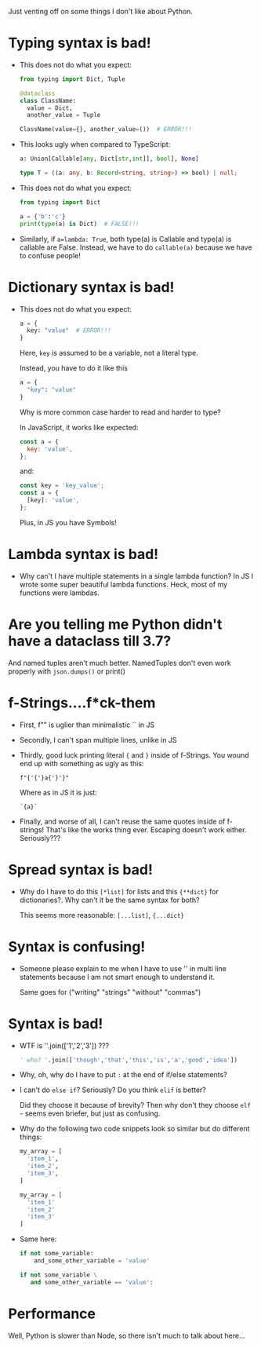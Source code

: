 Just venting off on some things I don't like about Python.

# Typing syntax is bad!

- This does not do what you expect:

  ```python
  from typing import Dict, Tuple

  @dataclass
  class ClassName:
    value = Dict,
    another_value = Tuple

  ClassName(value={}, another_value=())  # ERROR!!!
  ```

- This looks ugly when compared to TypeScript:

  ```python
  a: Union[Callable[any, Dict[str,int]], bool], None]
  ```

  ```typescript
  type T = ((a: any, b: Record<string, string>) => bool) | null;
  ```

- This does not do what you expect:

  ```python
  from typing import Dict

  a = {'b':'c'}
  print(type(a) is Dict)  # FALSE!!!
  ```

- Similarly, if `a=lambda: True`, both type(a) is Callable and type(a) is
  callable are False. Instead, we have to do `callable(a)` because we have to
  confuse people!

# Dictionary syntax is bad!

- This does not do what you expect:

  ```python
  a = {
    key: "value"  # ERROR!!!
  }
  ```

  Here, `key` is assumed to be a variable, not a literal type.

  Instead, you have to do it like this

  ```python
  a = {
    "key": "value"
  }
  ```

  Why is more common case harder to read and harder to type?

  In JavaScript, it works like expected:

  ```js
  const a = {
    key: 'value',
  };
  ```

  and:

  ```js
  const key = 'key_value';
  const a = {
    [key]: 'value',
  };
  ```

  Plus, in JS you have Symbols!

# Lambda syntax is bad!

- Why can't I have multiple statements in a single lambda function? In JS I
  wrote some super beautiful lambda functions. Heck, most of my functions were
  lambdas.

# Are you telling me Python didn't have a dataclass till 3.7?

And named tuples aren't much better. NamedTuples don't even work properly with
`json.dumps()` or print()

# f-Strings....f\*ck-them

- First, f"" is uglier than minimalistic \`\` in JS
- Secondly, I can't span multiple lines, unlike in JS
- Thirdly, good luck printing literal `{` and `}` inside of f-Strings. You wound
  end up with something as ugly as this:

  ```
  f"{'{'}a{'}'}"
  ```

  Where as in JS it is just:

  ```
  `{a}`
  ```

- Finally, and worse of all, I can't reuse the same quotes inside of f-strings!
  That's like the works thing ever. Escaping doesn't work either. Seriously???

# Spread syntax is bad!

- Why do I have to do this `[*list]` for lists and this `{**dict}` for
  dictionaries?. Why can't it be the same syntax for both?

  This seems more reasonable: `[...list]`, `{...dict}`

# Syntax is confusing!

- Someone please explain to me when I have to use '\' in multi line statements
  because I am not smart enough to understand it.

  Same goes for ("writing" "strings" "without" "commas")

# Syntax is bad!

- WTF is ''.join(['1','2','3']) ???

  ```python
  ' who? '.join(['though','that','this','is','a','good','idea'])
  ```

- Why, oh, why do I have to put `:` at the end of if/else statements?

- I can't do `else if`? Seriously? Do you think `elif` is better?

  Did they choose it because of brevity? Then why don't they choose `elf` -
  seems even briefer, but just as confusing.

- Why do the following two code snippets look so similar but do different
  things:

  ```python
  my_array = [
    'item_1',
    'item_2',
    'item_3',
  ]
  ```

  ```python
  my_array = [
    'item_1'
    'item_2'
    'item_3'
  ]
  ```

- Same here:

  ```python
  if not some_variable:
      and_some_other_variable = 'value'
  ```

  ```python
  if not some_variable \
     and some_other_variable == 'value':
  ```

# Performance

Well, Python is slower than Node, so there isn't much to talk about here...
